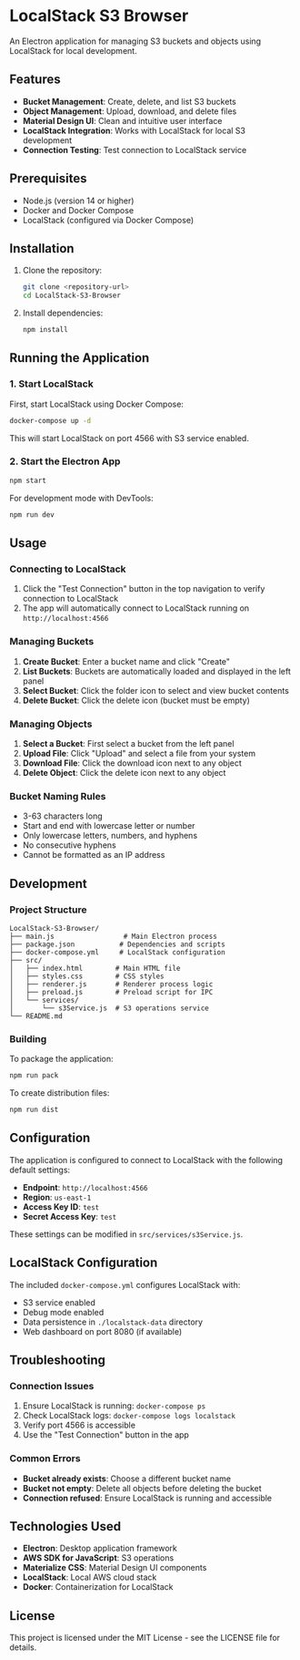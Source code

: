 # LocalStack S3 Browser

An Electron application for managing S3 buckets and objects using LocalStack for local development.

## Features

- **Bucket Management**: Create, delete, and list S3 buckets
- **Object Management**: Upload, download, and delete files
- **Material Design UI**: Clean and intuitive user interface
- **LocalStack Integration**: Works with LocalStack for local S3 development
- **Connection Testing**: Test connection to LocalStack service

## Prerequisites

- Node.js (version 14 or higher)
- Docker and Docker Compose
- LocalStack (configured via Docker Compose)

## Installation

1. Clone the repository:

   ```bash
   git clone <repository-url>
   cd LocalStack-S3-Browser
   ```

2. Install dependencies:
   ```bash
   npm install
   ```

## Running the Application

### 1. Start LocalStack

First, start LocalStack using Docker Compose:

```bash
docker-compose up -d
```

This will start LocalStack on port 4566 with S3 service enabled.

### 2. Start the Electron App

```bash
npm start
```

For development mode with DevTools:

```bash
npm run dev
```

## Usage

### Connecting to LocalStack

1. Click the "Test Connection" button in the top navigation to verify connection to LocalStack
2. The app will automatically connect to LocalStack running on `http://localhost:4566`

### Managing Buckets

1. **Create Bucket**: Enter a bucket name and click "Create"
2. **List Buckets**: Buckets are automatically loaded and displayed in the left panel
3. **Select Bucket**: Click the folder icon to select and view bucket contents
4. **Delete Bucket**: Click the delete icon (bucket must be empty)

### Managing Objects

1. **Select a Bucket**: First select a bucket from the left panel
2. **Upload File**: Click "Upload" and select a file from your system
3. **Download File**: Click the download icon next to any object
4. **Delete Object**: Click the delete icon next to any object

### Bucket Naming Rules

- 3-63 characters long
- Start and end with lowercase letter or number
- Only lowercase letters, numbers, and hyphens
- No consecutive hyphens
- Cannot be formatted as an IP address

## Development

### Project Structure

```
LocalStack-S3-Browser/
├── main.js                 # Main Electron process
├── package.json           # Dependencies and scripts
├── docker-compose.yml     # LocalStack configuration
├── src/
│   ├── index.html        # Main HTML file
│   ├── styles.css        # CSS styles
│   ├── renderer.js       # Renderer process logic
│   ├── preload.js        # Preload script for IPC
│   └── services/
│       └── s3Service.js  # S3 operations service
└── README.md
```

### Building

To package the application:

```bash
npm run pack
```

To create distribution files:

```bash
npm run dist
```

## Configuration

The application is configured to connect to LocalStack with the following default settings:

- **Endpoint**: `http://localhost:4566`
- **Region**: `us-east-1`
- **Access Key ID**: `test`
- **Secret Access Key**: `test`

These settings can be modified in `src/services/s3Service.js`.

## LocalStack Configuration

The included `docker-compose.yml` configures LocalStack with:

- S3 service enabled
- Debug mode enabled
- Data persistence in `./localstack-data` directory
- Web dashboard on port 8080 (if available)

## Troubleshooting

### Connection Issues

1. Ensure LocalStack is running: `docker-compose ps`
2. Check LocalStack logs: `docker-compose logs localstack`
3. Verify port 4566 is accessible
4. Use the "Test Connection" button in the app

### Common Errors

- **Bucket already exists**: Choose a different bucket name
- **Bucket not empty**: Delete all objects before deleting the bucket
- **Connection refused**: Ensure LocalStack is running and accessible

## Technologies Used

- **Electron**: Desktop application framework
- **AWS SDK for JavaScript**: S3 operations
- **Materialize CSS**: Material Design UI components
- **LocalStack**: Local AWS cloud stack
- **Docker**: Containerization for LocalStack

## License

This project is licensed under the MIT License - see the LICENSE file for details.
